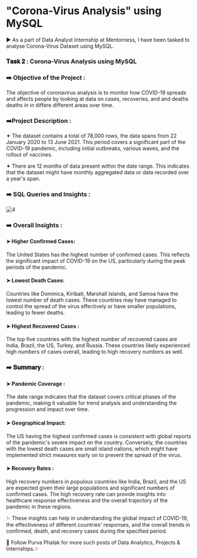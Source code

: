 # "Corona-Virus Analysis" using MySQL

► As a part of Data Analyst  Internship at Mentorness, I have been tasked to analyse Corona-Virus Dataset using MySQL.

### 𝐓𝐚𝐬𝐤 𝟐 : Corona-Virus Analysis using MySQL

### ➡️ Objective of the Project :
The objective of coronavirus analysis is to monitor how COVID-19 spreads and affects people by looking at data on cases, recoveries, and and deaths deaths in in differe different areas over time.

### ➡️Project Description :

✦ The dataset contains a total of 78,000 rows, the data spans from 22 January 2020 to 13 June 2021. This period covers a significant part of the COVID-19 pandemic, including initial outbreaks, various waves, and the rollout of vaccines.

✦ There are 12 months of data present within the date range. This indicates that the dataset might have monthly aggregated data or data recorded over a year's span.


### ➡️ SQL Queries and Insights :

![4](https://github.com/user-attachments/assets/e6bac246-a892-44ae-897e-24e32b865586)




### ➡️ Overall  Insights :

#### ➤ Higher Confirmed Cases:
The United States has the highest number of confirmed cases. This reflects the significant impact of COVID-19 on the US, particularly during the peak periods of the pandemic.

#### ➤ Lowest Death Cases:
Countries like Dominica, Kiribati, Marshall Islands, and Samoa have the lowest number of death cases. These countries may have managed to control the spread of the virus effectively or have smaller populations, leading to fewer deaths.

#### ➤ Highest Recovered Cases :
The top five countries with the highest number of recovered cases are India, Brazil, the US, Turkey, and Russia. These countries likely experienced high numbers of cases overall, leading to high recovery numbers as well.

### ➡️ 𝐒𝐮𝐦𝐦𝐚𝐫𝐲 :

#### ➤ Pandemic Coverage :
The date range indicates that the dataset covers critical phases of the pandemic, making it valuable for trend analysis and understanding the progression and impact over time.

#### ➤ Geographical Impact:
The US having the highest confirmed cases is consistent with global reports of the pandemic's severe impact on the country. Conversely, the countries with the lowest death cases are small island nations, which might have implemented strict measures early on to prevent the spread of the virus.

#### ➤ Recovery Rates :
High recovery numbers in populous countries like India, Brazil, and the US are expected given their large populations and significant numbers of confirmed cases. The high recovery rate can provide insights into healthcare response effectiveness and the overall trajectory of the pandemic in these regions.

✨ These insights can help in understanding the global impact of COVID-19, the effectiveness of different countries' responses, and the overall trends in confirmed, death, and recovery cases during the specified period.

💠 Follow Purva Phalak for more such posts of Data Analytics, Projects & Internships.✨

